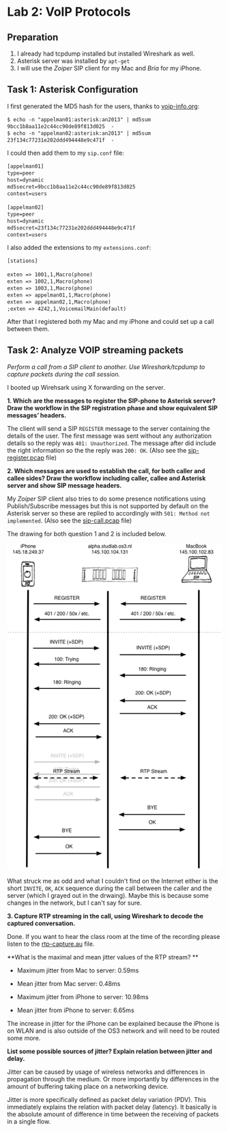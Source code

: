 Lab 2: VoIP Protocols
=====================

Preparation
-----------

 1. I already had tcpdump installed but installed Wireshark as well.
 1. Asterisk server was installed by `apt-get`
 1. I will use the *Zoiper*  SIP client for my Mac and *Bria* for my iPhone.

Task 1: Asterisk Configuration
------------------------------

I first generated the MD5 hash for the users, thanks to [voip-info.org](http://www.voip-info.org/wiki/view/Asterisk+sip+md5secret):

    $ echo -n "appelman01:asterisk:an2013" | md5sum
    9bcc1b8aa11e2c44cc90de89f813d025  -
    $ echo -n "appelman02:asterisk:an2013" | md5sum
    23f134c77231e202ddd494448e9c471f  -

I could then add them to my `sip.conf` file:

	[appelman01]
	type=peer
	host=dynamic
	md5secret=9bcc1b8aa11e2c44cc90de89f813d025
	context=users

	[appelman02]
	type=peer
	host=dynamic
	md5secret=23f134c77231e202ddd494448e9c471f
	context=users

I also added the extensions to my `extensions.conf`:

    [stations]

	exten => 1001,1,Macro(phone)
	exten => 1002,1,Macro(phone)
	exten => 1003,1,Macro(phone)
	exten => appelman01,1,Macro(phone)
	exten => appelman02,1,Macro(phone)
	;exten => 4242,1,VoicemailMain(default)

After that I registered both my Mac and my iPhone and could set up a call between them.


Task 2: Analyze VOIP streaming packets
--------------------------------------

*Perform a call from a SIP client to another. Use Wireshark/tcpdump to capture packets during the call session.*

I booted up Wirehsark using X forwarding on the server.

**1. Which are the messages to register the SIP-phone to Asterisk server? Draw the workflow in the SIP registration phase and show equivalent SIP messages’ headers.**

The client will send a SIP `REGISTER` message to the server containing the details of the user. The first message was sent without any authorization details so the reply was `401: Unauthorized`. The message after did include the right information so the the reply was `200: OK`. (Also see the [sip-register.pcap](sip-register.pcap) file)

**2. Which messages are used to establish the call, for both caller and callee sides? Draw the workflow including caller, callee and Asterisk server and show SIP message headers.**

My *Zoiper* SIP client also tries to do some presence notifications using Publish/Subscribe messages but this is not supported by default on the Asterisk server so these are replied to accordingly with `501: Method not implemented`. (Also see the [sip-call.pcap](sip-call.pcap) file)

The drawing for both question 1 and 2 is included below.

![SIP Calling Flow](lab2-drawing.png)

What struck me as odd and what I couldn't find on the Internet either is the short `INVITE`, `OK`, `ACK` sequence during the call between the caller and the server (which I grayed out in the drwaing). Maybe this is because some changes in the network, but I can't say for sure.

**3. Capture RTP streaming in the call, using Wireshark to decode the captured conversation.**

Done. If you want to hear the class room at the time of the recording please listen to the [rtp-capture.au](rtp-capture.au) file.

**What is the maximal and mean jitter values of the RTP stream? **

 * Maximum jitter from Mac to server: 0.59ms
 * Mean jitter from Mac server: 0.48ms

 * Maximum jitter from iPhone to server: 10.98ms
 * Mean jitter from iPhone to server: 6.65ms

The increase in jitter for the iPhone can be explained because the iPhone is on WLAN and is also outside of the OS3 network and will need to be routed some more.

**List some possible sources of jitter? Explain relation between jitter and delay.**

Jitter can be caused by usage of wireless networks and differences in propagation through the medium. Or more importantly by differences in the amount of buffering taking place on a networking device.

Jitter is more specifically defined as packet delay variation (PDV). This immediately explains the relation with packet delay (latency). It basically is the absolute amount of difference in time between the receiving of packets in a single flow.